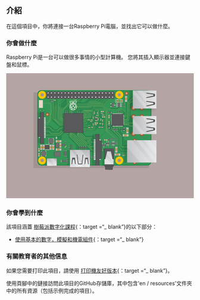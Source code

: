 ## 介紹

在這個項目中，你將連接一台Raspberry Pi電腦，並找出它可以做什麼。

### 你會做什麼

Raspberry Pi是一台可以做很多事情的小型計算機。 您將其插入顯示器並連接鍵盤和鼠標。

![截圖](images/pi-plug-in.gif)

### 你會學到什麼

該項目涵蓋 [樹莓派數字化課程](http://rpf.io/curriculum){：target =“_ blank”}的以下部分：

+ [使用基本的數字，模擬和機電組件](https://curriculum.raspberrypi.org/physical-computing/creator/){：target =“_ blank”}

### 有關教育者的其他信息

如果您需要打印此項目，請使用 [打印機友好版本](https://projects.raspberrypi.org/en/projects/raspberry-pi-getting-started/print){：target =“_ blank”}。

使用頁腳中的鏈接訪問此項目的GitHub存儲庫，其中包含'en / resources'文件夾中的所有資源（包括示例完成的項目）。